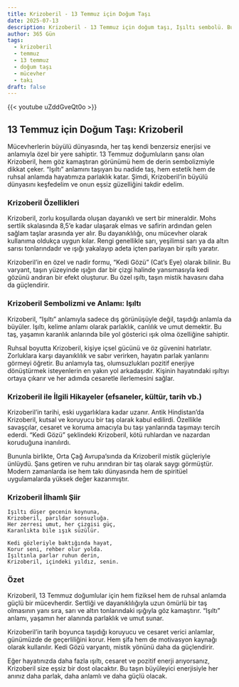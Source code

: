 ```yaml
---
title: Krizoberil - 13 Temmuz için Doğum Taşı
date: 2025-07-13
description: Krizoberil - 13 Temmuz için doğum taşı, Işıltı sembolü. Bu özel taşın derin anlamını öğrenin.
author: 365 Gün
tags:
  - krizoberil
  - temmuz
  - 13 temmuz
  - doğum taşı
  - mücevher
  - takı
draft: false
---
```


{{< youtube uZddGveQt0o >}}


## 13 Temmuz için Doğum Taşı: Krizoberil

Mücevherlerin büyülü dünyasında, her taş kendi benzersiz enerjisi ve anlamıyla özel bir yere sahiptir. 13 Temmuz doğumluların şansı olan Krizoberil, hem göz kamaştıran görünümü hem de derin sembolizmiyle dikkat çeker. “Işıltı” anlamını taşıyan bu nadide taş, hem estetik hem de ruhsal anlamda hayatımıza parlaklık katar. Şimdi, Krizoberil’in büyülü dünyasını keşfedelim ve onun eşsiz güzelliğini takdir edelim.

### Krizoberil Özellikleri

Krizoberil, zorlu koşullarda oluşan dayanıklı ve sert bir mineraldir. Mohs sertlik skalasında 8,5’e kadar ulaşarak elmas ve safirin ardından gelen sağlam taşlar arasında yer alır. Bu dayanıklılığı, onu mücevher olarak kullanıma oldukça uygun kılar. Rengi genellikle sarı, yeşilimsi sarı ya da altın sarısı tonlarındadır ve ışığı yakalayıp adeta içten parlayan bir ışıltı yaratır.

Krizoberil’in en özel ve nadir formu, “Kedi Gözü” (Cat’s Eye) olarak bilinir. Bu varyant, taşın yüzeyinde ışığın dar bir çizgi halinde yansımasıyla kedi gözünü andıran bir efekt oluşturur. Bu özel ışıltı, taşın mistik havasını daha da güçlendirir.

### Krizoberil Sembolizmi ve Anlamı: Işıltı

Krizoberil, “Işıltı” anlamıyla sadece dış görünüşüyle değil, taşıdığı anlamla da büyüler. Işıltı, kelime anlamı olarak parlaklık, canlılık ve umut demektir. Bu taş, yaşamın karanlık anlarında bile yol gösterici ışık olma özelliğine sahiptir.

Ruhsal boyutta Krizoberil, kişiye içsel gücünü ve öz güvenini hatırlatır. Zorluklara karşı dayanıklılık ve sabır verirken, hayatın parlak yanlarını görmeyi öğretir. Bu anlamıyla taş, olumsuzlukları pozitif enerjiye dönüştürmek isteyenlerin en yakın yol arkadaşıdır. Kişinin hayatındaki ışıltıyı ortaya çıkarır ve her adımda cesaretle ilerlemesini sağlar.

### Krizoberil ile İlgili Hikayeler (efsaneler, kültür, tarih vb.)

Krizoberil’in tarihi, eski uygarlıklara kadar uzanır. Antik Hindistan’da Krizoberil, kutsal ve koruyucu bir taş olarak kabul edilirdi. Özellikle savaşçılar, cesaret ve koruma amacıyla bu taşı yanlarında taşımayı tercih ederdi. “Kedi Gözü” şeklindeki Krizoberil, kötü ruhlardan ve nazardan koruduğuna inanılırdı.

Bununla birlikte, Orta Çağ Avrupa’sında da Krizoberil mistik güçleriyle ünlüydü. Şans getiren ve ruhu arındıran bir taş olarak saygı görmüştür. Modern zamanlarda ise hem takı dünyasında hem de spiritüel uygulamalarda yüksek değer kazanmıştır.

### Krizoberil İlhamlı Şiir

```
Işıltı düşer gecenin koynuna,
Krizoberil, parıldar sonsuzluğa.
Her zerresi umut, her çizgisi güç,
Karanlıkta bile ışık süzülür.

Kedi gözleriyle baktığında hayat,
Korur seni, rehber olur yolda.
Işıltınla parlar ruhun derin,
Krizoberil, içindeki yıldız, senin.
```

### Özet

Krizoberil, 13 Temmuz doğumlular için hem fiziksel hem de ruhsal anlamda güçlü bir mücevherdir. Sertliği ve dayanıklılığıyla uzun ömürlü bir taş olmasının yanı sıra, sarı ve altın tonlarındaki ışığıyla göz kamaştırır. “Işıltı” anlamı, yaşamın her alanında parlaklık ve umut sunar.

Krizoberil’in tarih boyunca taşıdığı koruyucu ve cesaret verici anlamlar, günümüzde de geçerliliğini korur. Hem şifa hem de motivasyon kaynağı olarak kullanılır. Kedi Gözü varyantı, mistik yönünü daha da güçlendirir.

Eğer hayatınızda daha fazla ışıltı, cesaret ve pozitif enerji arıyorsanız, Krizoberil size eşsiz bir dost olacaktır. Bu taşın büyüleyici enerjisiyle her anınız daha parlak, daha anlamlı ve daha güçlü olacak.